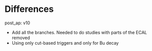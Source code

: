 # Differences 

post_ap: v10

- Add all the branches. Needed to do studies with parts of the ECAL removed
- Using only cut-based triggers and only for Bu decay
